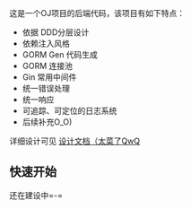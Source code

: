 这是一个OJ项目的后端代码，该项目有如下特点：

- 依据 DDD分层设计
- 依赖注入风格
- GORM Gen 代码生成
- GORM 连接池
- Gin 常用中间件
- 统一错误处理
- 统一响应
- 可追踪、可定位的日志系统
- 后续补充O_O)

详细设计可见 [设计文档（太菜了QwQ](https://www.yuque.com/lyydsheep/dlgxi4/xadmig8twf5sfebn?singleDoc)

## 快速开始
还在建设中=-=
```bash
```